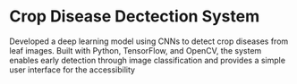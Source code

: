 # Crop Disease Dectection System
Developed a deep learning model using CNNs to detect crop diseases from leaf images. Built with Python, TensorFlow, and OpenCV, the system enables early detection through image classification and provides a simple user interface for the accessibility
